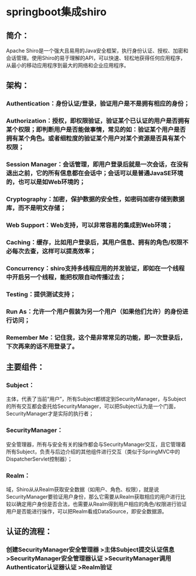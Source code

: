 # springboot集成shiro
## 简介：
Apache Shiro是一个强大且易用的Java安全框架，执行身份认证、授权、加密和会话管理。使用Shiro的易于理解的API，可以快速、轻松地获得任何应用程序，从最小的移动应用程序到最大的网络和企业应用程序。
## 架构：
### Authentication：身份认证/登录，验证用户是不是拥有相应的身份；
### Authorization：授权，即权限验证，验证某个已认证的用户是否拥有某个权限；即判断用户是否能做事情，常见的如：验证某个用户是否拥有某个角色。或者细粒度的验证某个用户对某个资源是否具有某个权限；
### Session Manager：会话管理，即用户登录后就是一次会话，在没有退出之前，它的所有信息都在会话中；会话可以是普通JavaSE环境的，也可以是如Web环境的；
### Cryptography：加密，保护数据的安全性，如密码加密存储到数据库，而不是明文存储；
### Web Support：Web支持，可以非常容易的集成到Web环境；
### Caching：缓存，比如用户登录后，其用户信息、拥有的角色/权限不必每次去查，这样可以提高效率；
### Concurrency：shiro支持多线程应用的并发验证，即如在一个线程中开启另一个线程，能把权限自动传播过去；
### Testing：提供测试支持；
### Run As：允许一个用户假装为另一个用户（如果他们允许）的身份进行访问；
### Remember Me：记住我，这个是非常常见的功能，即一次登录后，下次再来的话不用登录了。
## 主要组件：
### Subject：
主体，代表了当前“用户”，所有Subject都绑定到SecurityManager，与Subject的所有交互都会委托给SecurityManager，可以把Subject认为是一个门面，SecurityManager才是实际的执行者；
### SecurityManager：
安全管理器，所有与安全有关的操作都会与SecurityManager交互，且它管理着所有Subject，负责与后边介绍的其他组件进行交互（类似于SpringMVC中的DispatcherServlet控制器）；
### Realm：
域，Shiro从从Realm获取安全数据（如用户、角色、权限），就是说SecurityManager要验证用户身份，那么它需要从Realm获取相应的用户进行比较以确定用户身份是否合法，也需要从Realm得到用户相应的角色/权限进行验证用户是否能进行操作，可以把Realm看成DataSource，即安全数据源。
## 认证的流程：
### 创建SecurityManager安全管理器 >主体Subject提交认证信息 >SecurityManager安全管理器认证 >SecurityManager调用Authenticator认证器认证 >Realm验证
